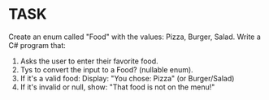 # TASK

Create an enum called "Food" with the values: Pizza,
Burger, Salad.
Write a C# program that:
1. Asks the user to enter their favorite food.
2. Tys to convert the input to a Food? (nullable enum).
3. If it's a valid food: Display: "You chose: Pizza" (or
   Burger/Salad)
4. If it's invalid or null, show: "That food is not on
   the menu!"
